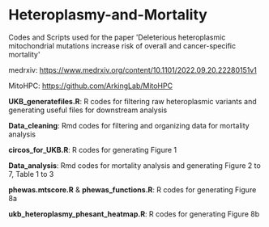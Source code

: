 # Heteroplasmy-and-Mortality
Codes and Scripts used  for the paper 'Deleterious heteroplasmic mitochondrial mutations increase risk of overall and cancer-specific mortality'

medrxiv: https://www.medrxiv.org/content/10.1101/2022.09.20.22280151v1

MitoHPC: https://github.com/ArkingLab/MitoHPC

**UKB_generatefiles.R**: R codes for filtering raw heteroplasmic variants and generating useful files for downstream analysis

**Data_cleaning**: Rmd codes for filtering and organizing data for mortality analysis

**circos_for_UKB.R**: R codes for generating Figure 1

**Data_analysis**: Rmd codes for mortality analysis and generating Figure 2 to 7, Table 1 to 3

**phewas.mtscore.R** & **phewas_functions.R**: R codes for generating Figure 8a

**ukb_heteroplasmy_phesant_heatmap.R**: R codes for generating Figure 8b
